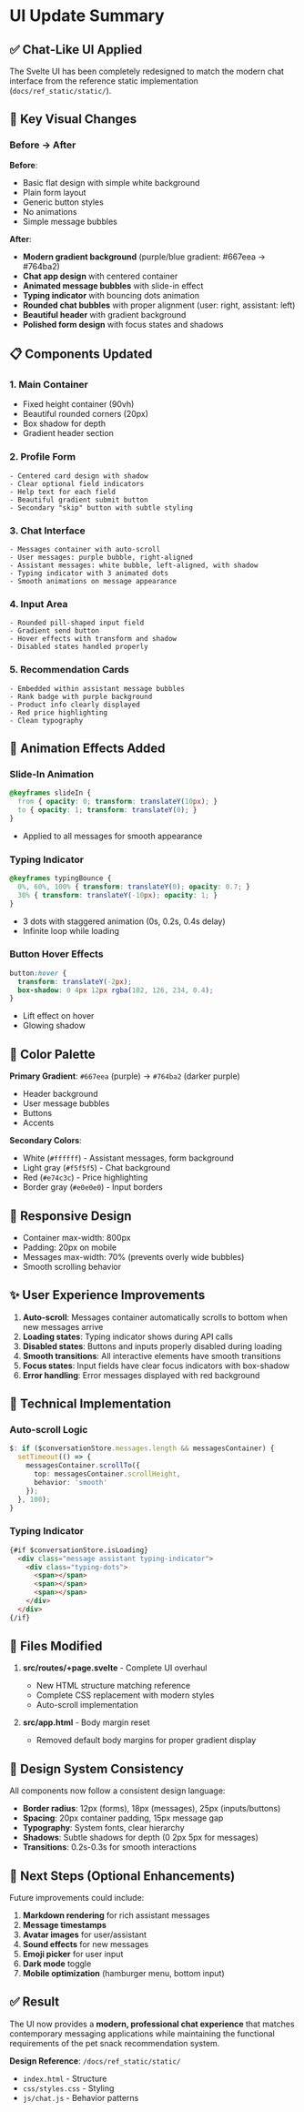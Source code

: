 # UI Update Summary

## ✅ Chat-Like UI Applied

The Svelte UI has been completely redesigned to match the modern chat interface from the reference static implementation (`docs/ref_static/static/`).

## 🎨 Key Visual Changes

### Before → After

**Before**:
- Basic flat design with simple white background
- Plain form layout
- Generic button styles
- No animations
- Simple message bubbles

**After**:
- **Modern gradient background** (purple/blue gradient: #667eea → #764ba2)
- **Chat app design** with centered container
- **Animated message bubbles** with slide-in effect
- **Typing indicator** with bouncing dots animation
- **Rounded chat bubbles** with proper alignment (user: right, assistant: left)
- **Beautiful header** with gradient background
- **Polished form design** with focus states and shadows

## 📋 Components Updated

### 1. Main Container
- Fixed height container (90vh)
- Beautiful rounded corners (20px)
- Box shadow for depth
- Gradient header section

### 2. Profile Form
```
- Centered card design with shadow
- Clear optional field indicators
- Help text for each field
- Beautiful gradient submit button
- Secondary "skip" button with subtle styling
```

### 3. Chat Interface
```
- Messages container with auto-scroll
- User messages: purple bubble, right-aligned
- Assistant messages: white bubble, left-aligned, with shadow
- Typing indicator with 3 animated dots
- Smooth animations on message appearance
```

### 4. Input Area
```
- Rounded pill-shaped input field
- Gradient send button
- Hover effects with transform and shadow
- Disabled states handled properly
```

### 5. Recommendation Cards
```
- Embedded within assistant message bubbles
- Rank badge with purple background
- Product info clearly displayed
- Red price highlighting
- Clean typography
```

## 🎯 Animation Effects Added

### Slide-In Animation
```css
@keyframes slideIn {
  from { opacity: 0; transform: translateY(10px); }
  to { opacity: 1; transform: translateY(0); }
}
```
- Applied to all messages for smooth appearance

### Typing Indicator
```css
@keyframes typingBounce {
  0%, 60%, 100% { transform: translateY(0); opacity: 0.7; }
  30% { transform: translateY(-10px); opacity: 1; }
}
```
- 3 dots with staggered animation (0s, 0.2s, 0.4s delay)
- Infinite loop while loading

### Button Hover Effects
```css
button:hover {
  transform: translateY(-2px);
  box-shadow: 0 4px 12px rgba(102, 126, 234, 0.4);
}
```
- Lift effect on hover
- Glowing shadow

## 🎨 Color Palette

**Primary Gradient**: `#667eea` (purple) → `#764ba2` (darker purple)
- Header background
- User message bubbles
- Buttons
- Accents

**Secondary Colors**:
- White (`#ffffff`) - Assistant messages, form background
- Light gray (`#f5f5f5`) - Chat background
- Red (`#e74c3c`) - Price highlighting
- Border gray (`#e0e0e0`) - Input borders

## 📱 Responsive Design

- Container max-width: 800px
- Padding: 20px on mobile
- Messages max-width: 70% (prevents overly wide bubbles)
- Smooth scrolling behavior

## ✨ User Experience Improvements

1. **Auto-scroll**: Messages container automatically scrolls to bottom when new messages arrive
2. **Loading states**: Typing indicator shows during API calls
3. **Disabled states**: Buttons and inputs properly disabled during loading
4. **Smooth transitions**: All interactive elements have smooth transitions
5. **Focus states**: Input fields have clear focus indicators with box-shadow
6. **Error handling**: Error messages displayed with red background

## 🔧 Technical Implementation

### Auto-scroll Logic
```typescript
$: if ($conversationStore.messages.length && messagesContainer) {
  setTimeout(() => {
    messagesContainer.scrollTo({
      top: messagesContainer.scrollHeight,
      behavior: 'smooth'
    });
  }, 100);
}
```

### Typing Indicator
```html
{#if $conversationStore.isLoading}
  <div class="message assistant typing-indicator">
    <div class="typing-dots">
      <span></span>
      <span></span>
      <span></span>
    </div>
  </div>
{/if}
```

## 📁 Files Modified

1. **src/routes/+page.svelte** - Complete UI overhaul
   - New HTML structure matching reference
   - Complete CSS replacement with modern styles
   - Auto-scroll implementation

2. **src/app.html** - Body margin reset
   - Removed default body margins for proper gradient display

## 🎯 Design System Consistency

All components now follow a consistent design language:

- **Border radius**: 12px (forms), 18px (messages), 25px (inputs/buttons)
- **Spacing**: 20px container padding, 15px message gap
- **Typography**: System fonts, clear hierarchy
- **Shadows**: Subtle shadows for depth (0 2px 5px for messages)
- **Transitions**: 0.2s-0.3s for smooth interactions

## 🚀 Next Steps (Optional Enhancements)

Future improvements could include:

1. **Markdown rendering** for rich assistant messages
2. **Message timestamps**
3. **Avatar images** for user/assistant
4. **Sound effects** for new messages
5. **Emoji picker** for user input
6. **Dark mode** toggle
7. **Mobile optimization** (hamburger menu, bottom input)

## ✅ Result

The UI now provides a **modern, professional chat experience** that matches contemporary messaging applications while maintaining the functional requirements of the pet snack recommendation system.

**Design Reference**: `/docs/ref_static/static/`
- `index.html` - Structure
- `css/styles.css` - Styling
- `js/chat.js` - Behavior patterns
